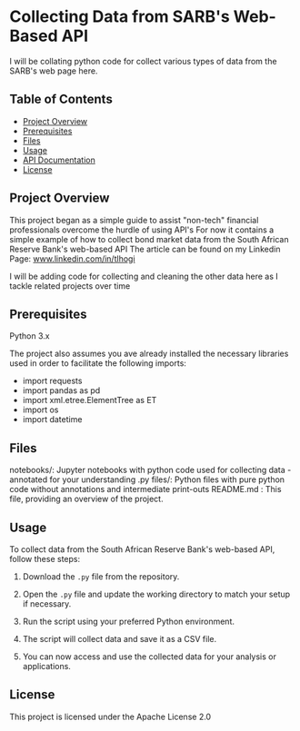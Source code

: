 # Collecting Data from SARB's Web-Based API

I will be collating python code for collect various types of data from the SARB's web page here.

## Table of Contents

- [Project Overview](#project-overview)
- [Prerequisites](#prerequisites)
- [Files](#files)
- [Usage](#usage)
- [API Documentation](#api-documentation)
- [License](#license)

## Project Overview

This project began as a simple guide to assist "non-tech" financial professionals overcome the hurdle of using API's
For now it contains a simple example of how to collect bond market data from the South African Reserve Bank's web-based API
The article can be found on my Linkedin Page: www.linkedin.com/in/tlhogi

I will be adding code for collecting and cleaning the other data here as I tackle related projects over time

## Prerequisites

Python 3.x

The project also assumes you ave already installed the necessary libraries used in order to facilitate the following imports:
* import requests
* import pandas as pd
* import xml.etree.ElementTree as ET
* import os
* import datetime

## Files

notebooks/: Jupyter notebooks with python code used for collecting data - annotated for your understanding
.py files/: Python files with pure python code without annotations and intermediate print-outs
README.md : This file, providing an overview of the project.

## Usage

To collect data from the South African Reserve Bank's web-based API, follow these steps:

1. Download the `.py` file from the repository.

2. Open the `.py` file and update the working directory to match your setup if necessary.

3. Run the script using your preferred Python environment.

4. The script will collect data and save it as a CSV file.

5. You can now access and use the collected data for your analysis or applications.

## License

This project is licensed under the Apache License 2.0

